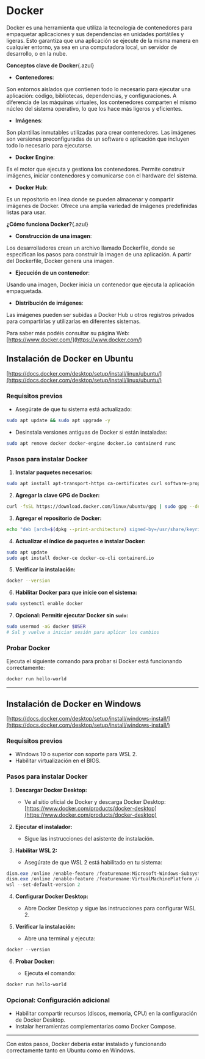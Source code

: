 # Docker

Docker es una herramienta que utiliza la tecnología de contenedores para empaquetar aplicaciones y sus dependencias en unidades portátiles y ligeras. Esto garantiza que una aplicación se ejecute de la misma manera en cualquier entorno, ya sea en una computadora local, un servidor de desarrollo, o en la nube.

**Conceptos clave de Docker**{.azul}

- **Contenedores**:

Son entornos aislados que contienen todo lo necesario para ejecutar una aplicación: código, bibliotecas, dependencias, y configuraciones.
A diferencia de las máquinas virtuales, los contenedores comparten el mismo núcleo del sistema operativo, lo que los hace más ligeros y eficientes.

- **Imágenes**:

Son plantillas inmutables utilizadas para crear contenedores.
Las imágenes son versiones preconfiguradas de un software o aplicación que incluyen todo lo necesario para ejecutarse.

- **Docker Engine**:

Es el motor que ejecuta y gestiona los contenedores.
Permite construir imágenes, iniciar contenedores y comunicarse con el hardware del sistema.

- **Docker Hub**:

Es un repositorio en línea donde se pueden almacenar y compartir imágenes de Docker.
Ofrece una amplia variedad de imágenes predefinidas listas para usar.

**¿Cómo funciona Docker?**{.azul}

- **Construcción de una imagen**:

Los desarrolladores crean un archivo llamado Dockerfile, donde se especifican los pasos para construir la imagen de una aplicación.
A partir del Dockerfile, Docker genera una imagen.

- **Ejecución de un contenedor**:

Usando una imagen, Docker inicia un contenedor que ejecuta la aplicación empaquetada.

- **Distribución de imágenes**:

Las imágenes pueden ser subidas a Docker Hub u otros registros privados para compartirlas y utilizarlas en diferentes sistemas.

Para saber más podéis consultar su página Web: [https://www.docker.com/](https://www.docker.com/)

## Instalación de Docker en Ubuntu

[https://docs.docker.com/desktop/setup/install/linux/ubuntu/](https://docs.docker.com/desktop/setup/install/linux/ubuntu/)

### Requisitos previos
- Asegúrate de que tu sistema está actualizado:

```bash
sudo apt update && sudo apt upgrade -y
```

- Desinstala versiones antiguas de Docker si están instaladas:

```bash
sudo apt remove docker docker-engine docker.io containerd runc
```

### Pasos para instalar Docker

1) **Instalar paquetes necesarios:**

```bash
sudo apt install apt-transport-https ca-certificates curl software-properties-common
```

2) **Agregar la clave GPG de Docker:**

```bash
curl -fsSL https://download.docker.com/linux/ubuntu/gpg | sudo gpg --dearmor -o /usr/share/keyrings/docker-archive-keyring.gpg
```

3) **Agregar el repositorio de Docker:**

```bash
echo "deb [arch=$(dpkg --print-architecture) signed-by=/usr/share/keyrings/docker-archive-keyring.gpg] https://download.docker.com/linux/ubuntu $(lsb_release -cs) stable" | sudo tee /etc/apt/sources.list.d/docker.list > /dev/null
```

4) **Actualizar el índice de paquetes e instalar Docker:**

```bash
sudo apt update
sudo apt install docker-ce docker-ce-cli containerd.io
```

5) **Verificar la instalación:**

```bash
docker --version
```

6) **Habilitar Docker para que inicie con el sistema:**

```bash
sudo systemctl enable docker
```

7) **Opcional: Permitir ejecutar Docker sin `sudo`:**

```bash
sudo usermod -aG docker $USER
# Sal y vuelve a iniciar sesión para aplicar los cambios
```

### Probar Docker
Ejecuta el siguiente comando para probar si Docker está funcionando correctamente:

```bash
docker run hello-world
```

---

## Instalación de Docker en Windows

[https://docs.docker.com/desktop/setup/install/windows-install/](https://docs.docker.com/desktop/setup/install/windows-install/)

### Requisitos previos
- Windows 10 o superior con soporte para WSL 2.
- Habilitar virtualización en el BIOS.

### Pasos para instalar Docker

1) **Descargar Docker Desktop:**
   
   - Ve al sitio oficial de Docker y descarga Docker Desktop: [https://www.docker.com/products/docker-desktop](https://www.docker.com/products/docker-desktop)

2) **Ejecutar el instalador:**
   
   - Sigue las instrucciones del asistente de instalación.

3) **Habilitar WSL 2:**
   
   - Asegúrate de que WSL 2 está habilitado en tu sistema:

```powershell
dism.exe /online /enable-feature /featurename:Microsoft-Windows-Subsystem-Linux /all /norestart
dism.exe /online /enable-feature /featurename:VirtualMachinePlatform /all /norestart
wsl --set-default-version 2
```

4) **Configurar Docker Desktop:**
   
   - Abre Docker Desktop y sigue las instrucciones para configurar WSL 2.

5) **Verificar la instalación:**
   
   - Abre una terminal y ejecuta:

```powershell
docker --version
```

6) **Probar Docker:**
   
   - Ejecuta el comando:

```powershell
docker run hello-world
```

### Opcional: Configuración adicional

- Habilitar compartir recursos (discos, memoria, CPU) en la configuración de Docker Desktop.
- Instalar herramientas complementarias como Docker Compose.

---

Con estos pasos, Docker debería estar instalado y funcionando correctamente tanto en Ubuntu como en Windows.
